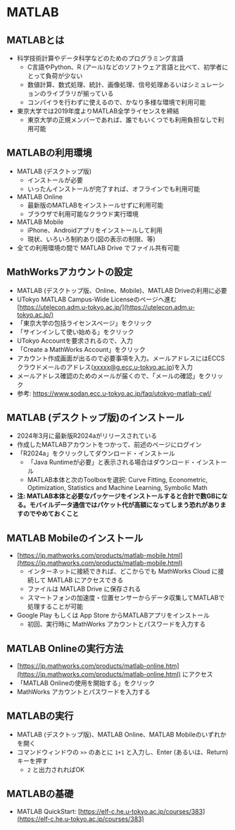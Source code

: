# MATLAB

## MATLABとは

* 科学技術計算やデータ科学などのためのプログラミング言語
    * C言語やPython、R (アール)などのソフトウェア言語と比べて、初学者にとって負荷が少ない
    * 数値計算、数式処理、統計、画像処理、信号処理あるいはシミュレーションのライブラリが揃っている
    * コンパイラを行わずに使えるので、かなり多様な環境で利用可能
* 東京大学では2019年度よりMATLAB全学ライセンスを締結
    * 東京大学の正規メンバーであれば、誰でもいくつでも利用負担なしで利用可能

 ## MATLABの利用環境
 
* MATLAB (デスクトップ版)
    * インストールが必要
    * いったんインストールが完了すれば、オフラインでも利用可能
* MATLAB Online
    * 最新版のMATLABをインストールせずに利用可能
    * ブラウザで利用可能なクラウド実行環境
* MATLAB Mobile
    * iPhone、Androidアプリをインストールして利用
    * 現状、いろいろ制約あり(図の表示の制限、等)
* 全ての利用環境の間で MATLAB Drive でファイル共有可能

## MathWorksアカウントの設定

* MATLAB (デスクトップ版、Online、Mobile)、MATLAB Driveの利用に必要
* UTokyo MATLAB Campus-Wide Licenseのページへ進む
[https://utelecon.adm.u-tokyo.ac.jp/](https://utelecon.adm.u-tokyo.ac.jp/)
* 「東京大学の包括ライセンスページ」をクリック
* 「サインインして使い始める」をクリック
* UTokyo Accountを要求されるので、入力
* 「Create a MathWorks Account」をクリック
* アカウント作成画面が出るので必要事項を入力。メールアドレスにはECCSクラウドメールのアドレス(xxxxx@g.ecc.u-tokyo.ac.jp)を入力
* メールアドレス確認のためのメールが届くので、「メールの確認」をクリック
* 参考: https://www.sodan.ecc.u-tokyo.ac.jp/faq/utokyo-matlab-cwl/

## MATLAB (デスクトップ版)のインストール

* 2024年3月に最新版R2024aがリリースされている
* 作成したMATLABアカウントをつかって、前述のページにログイン
* 「R2024a」をクリックしてダウンロード・インストール
    * 「Java Runtimeが必要」と表示される場合はダウンロード・インストール
    * MATLAB本体と次のToolboxを選択: Curve Fitting, Econometric, Optimization, Statistics and Machine Learning, Symbolic Math
* **注: MATLAB本体と必要なパッケージをインストールすると合計で数GBになる。モバイルデータ通信ではパケット代が高額になってしまう恐れがありますのでやめておくこと**

## MATLAB Mobileのインストール

* [https://jp.mathworks.com/products/matlab-mobile.html](https://jp.mathworks.com/products/matlab-mobile.html)
    * インターネットに接続できれば、どこからでも MathWorks Cloud に接続して MATLAB にアクセスできる
    * ファイルは MATLAB Drive に保存される
    * スマートフォンの加速度・位置センサーからデータ収集してMATLABで処理することが可能
* Google Play もしくは App Store からMATLABアプリをインストール
    * 初回、実行時に MathWorks アカウントとパスワードを入力する

## MATLAB Onlineの実行方法

* [https://jp.mathworks.com/products/matlab-online.htm](https://jp.mathworks.com/products/matlab-online.html) にアクセス
* 「MATLAB Onlineの使用を開始する」をクリック
* MathWorks アカウントとパスワードを入力する

## MATLABの実行

* MATLAB (デスクトップ版)、MATLAB Online、MATLAB Mobileのいずれかを開く
* コマンドウィンドウの ```>>``` のあとに ```1+1``` と入力し、Enter (あるいは、Return)キーを押す 
    * ```2``` と出力されればOK

## MATLABの基礎

* MATLAB QuickStart: [https://elf-c.he.u-tokyo.ac.jp/courses/383](https://elf-c.he.u-tokyo.ac.jp/courses/383)
